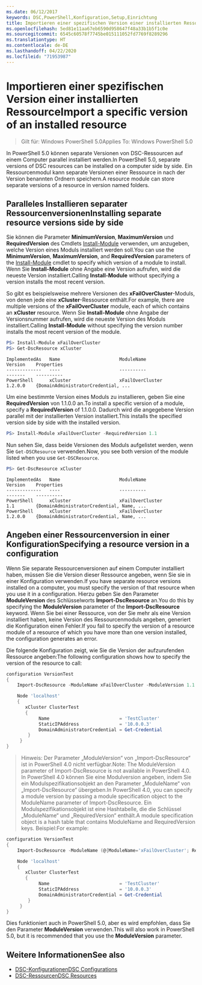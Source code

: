 ```yaml
---
ms.date: 06/12/2017
keywords: DSC,PowerShell,Konfiguration,Setup,Einrichtung
title: Importieren einer spezifischen Version einer installierten Ressource
ms.openlocfilehash: 5ed81e11aa67eb6590d958647f48a33b1b5f1c0e
ms.sourcegitcommit: 6545c60578f7745be015111052fd7769f8289296
ms.translationtype: HT
ms.contentlocale: de-DE
ms.lasthandoff: 04/22/2020
ms.locfileid: "71953987"
---
```

# <a name="import-a-specific-version-of-an-installed-resource"></a><span data-ttu-id="61e69-103">Importieren einer spezifischen Version einer installierten Ressource</span><span class="sxs-lookup"><span data-stu-id="61e69-103">Import a specific version of an installed resource</span></span>

> <span data-ttu-id="61e69-104">Gilt für: Windows PowerShell 5.0</span><span class="sxs-lookup"><span data-stu-id="61e69-104">Applies To: Windows PowerShell 5.0</span></span>

<span data-ttu-id="61e69-105">In PowerShell 5.0 können separate Versionen von DSC-Ressourcen auf einem Computer parallel installiert werden.</span><span class="sxs-lookup"><span data-stu-id="61e69-105">In PowerShell 5.0, separate versions of DSC resources can be installed on a computer side by side.</span></span> <span data-ttu-id="61e69-106">Ein Ressourcenmodul kann separate Versionen einer Ressource in nach der Version benannten Ordnern speichern.</span><span class="sxs-lookup"><span data-stu-id="61e69-106">A resource module can store separate versions of a resource in version named folders.</span></span>

## <a name="installing-separate-resource-versions-side-by-side"></a><span data-ttu-id="61e69-107">Paralleles Installieren separater Ressourcenversionen</span><span class="sxs-lookup"><span data-stu-id="61e69-107">Installing separate resource versions side by side</span></span>

<span data-ttu-id="61e69-108">Sie können die Parameter **MinimumVersion**, **MaximumVersion** und **RequiredVersion** des Cmdlets [Install-Module](/powershell/module/PowershellGet/Install-Module) verwenden, um anzugeben, welche Version eines Moduls installiert werden soll.</span><span class="sxs-lookup"><span data-stu-id="61e69-108">You can use the **MinimumVersion**, **MaximumVersion**, and **RequiredVersion** parameters of the [Install-Module](/powershell/module/PowershellGet/Install-Module) cmdlet to specify which version of a module to install.</span></span> <span data-ttu-id="61e69-109">Wenn Sie **Install-Module** ohne Angabe eine Version aufrufen, wird die neueste Version installiert.</span><span class="sxs-lookup"><span data-stu-id="61e69-109">Calling **Install-Module** without specifying a version installs the most recent version.</span></span>

<span data-ttu-id="61e69-110">So gibt es beispielsweise mehrere Versionen des **xFailOverCluster**-Moduls, von denen jede eine **xCluster**-Ressource enthält.</span><span class="sxs-lookup"><span data-stu-id="61e69-110">For example, there are multiple versions of the **xFailOverCluster** module, each of which contains an **xCluster** resource.</span></span> <span data-ttu-id="61e69-111">Wenn Sie **Install-Module** ohne Angabe der Versionsnummer aufrufen, wird die neueste Version des Moduls installiert.</span><span class="sxs-lookup"><span data-stu-id="61e69-111">Calling **Install-Module** without specifying the version number installs the most recent version of the module.</span></span>

```powershell
PS> Install-Module xFailOverCluster
PS> Get-DscResource xCluster
```

```output
ImplementedAs   Name                      ModuleName                     Version    Properties
-------------   ----                      ----------                     -------    ----------
PowerShell      xCluster                  xFailOverCluster               1.2.0.0    {DomainAdministratorCredential, ...
```

<span data-ttu-id="61e69-112">Um eine bestimmte Version eines Moduls zu installieren, geben Sie eine **RequiredVersion** von 1.1.0.0 an.</span><span class="sxs-lookup"><span data-stu-id="61e69-112">To install a specific version of a module, specify a **RequiredVersion** of 1.1.0.0.</span></span> <span data-ttu-id="61e69-113">Dadurch wird die angegebene Version parallel mit der installierten Version installiert.</span><span class="sxs-lookup"><span data-stu-id="61e69-113">This installs the specified version side by side with the installed version.</span></span>

```powershell
PS> Install-Module xFailOverCluster -RequiredVersion 1.1
```

<span data-ttu-id="61e69-114">Nun sehen Sie, dass beide Versionen des Moduls aufgelistet werden, wenn Sie `Get-DSCResource` verwenden.</span><span class="sxs-lookup"><span data-stu-id="61e69-114">Now, you see both version of the module listed when you use `Get-DSCResource`.</span></span>

```powershell
PS> Get-DscResource xCluster
```

```output
ImplementedAs   Name                      ModuleName                     Version    Properties
-------------   ----                      ----------                     -------    ----------
PowerShell      xCluster                  xFailOverCluster               1.1        {DomainAdministratorCredential, Name, ...
PowerShell      xCluster                  xFailOverCluster               1.2.0.0    {DomainAdministratorCredential, Name, ...
```

## <a name="specifying-a-resource-version-in-a-configuration"></a><span data-ttu-id="61e69-115">Angeben einer Ressourcenversion in einer Konfiguration</span><span class="sxs-lookup"><span data-stu-id="61e69-115">Specifying a resource version in a configuration</span></span>

<span data-ttu-id="61e69-116">Wenn Sie separate Ressourcenversionen auf einem Computer installiert haben, müssen Sie die Version dieser Ressource angeben, wenn Sie sie in einer Konfiguration verwenden.</span><span class="sxs-lookup"><span data-stu-id="61e69-116">If you have separate resource versions installed on a computer, you must specify the version of that resource when you use it in a configuration.</span></span> <span data-ttu-id="61e69-117">Hierzu geben Sie den Parameter **ModuleVersion** des Schlüsselworts **Import-DscResource** an.</span><span class="sxs-lookup"><span data-stu-id="61e69-117">You do this by specifying the **ModuleVersion** parameter of the **Import-DscResource** keyword.</span></span> <span data-ttu-id="61e69-118">Wenn Sie bei einer Ressource, von der Sie mehr als eine Version installiert haben, keine Version des Ressourcenmoduls angeben, generiert die Konfiguration einen Fehler.</span><span class="sxs-lookup"><span data-stu-id="61e69-118">If you fail to specify the version of a resource module of a resource of which you have more than one version installed, the configuration generates an error.</span></span>

<span data-ttu-id="61e69-119">Die folgende Konfiguration zeigt, wie Sie die Version der aufzurufenden Ressource angeben:</span><span class="sxs-lookup"><span data-stu-id="61e69-119">The following configuration shows how to specify the version of the resource to call:</span></span>

```powershell
configuration VersionTest
{
    Import-DscResource -ModuleName xFailOverCluster -ModuleVersion 1.1

    Node 'localhost'
    {
       xCluster ClusterTest
       {
            Name                          = 'TestCluster'
            StaticIPAddress               = '10.0.0.3'
            DomainAdministratorCredential = Get-Credential
        }
     }
}
```

><span data-ttu-id="61e69-120">Hinweis: Der Parameter „ModuleVersion“ von „Import-DscResource“ ist in PowerShell 4.0 nicht verfügbar.</span><span class="sxs-lookup"><span data-stu-id="61e69-120">Note: The ModuleVersion parameter of Import-DscResource is not available in PowerShell 4.0.</span></span> <span data-ttu-id="61e69-121">In PowerShell 4.0 können Sie eine Modulversion angeben, indem Sie ein Modulspezifikationsobjekt an den Parameter „ModuleName“ von „Import-DscResource“ übergeben.</span><span class="sxs-lookup"><span data-stu-id="61e69-121">In PowerShell 4.0, you can specify a module version by passing a module specification object to the ModuleName parameter of Import-DscResource.</span></span> <span data-ttu-id="61e69-122">Ein Modulspezifikationsobjekt ist eine Hashtabelle, die die Schlüssel „ModuleName“ und „RequiredVersion“ enthält.</span><span class="sxs-lookup"><span data-stu-id="61e69-122">A module specification object is a hash table that contains ModuleName and RequiredVersion  keys.</span></span> <span data-ttu-id="61e69-123">Beispiel:</span><span class="sxs-lookup"><span data-stu-id="61e69-123">For example:</span></span>

```powershell
configuration VersionTest
{
    Import-DscResource -ModuleName (@{ModuleName='xFailOverCluster'; RequiredVersion='1.1'} )

    Node 'localhost'
    {
       xCluster ClusterTest
       {
            Name                          = 'TestCluster'
            StaticIPAddress               = '10.0.0.3'
            DomainAdministratorCredential = Get-Credential
        }
     }
}
```

<span data-ttu-id="61e69-124">Dies funktioniert auch in PowerShell 5.0, aber es wird empfohlen, dass Sie den Parameter **ModuleVersion** verwenden.</span><span class="sxs-lookup"><span data-stu-id="61e69-124">This will also work in PowerShell 5.0, but it is recommended that you use the **ModuleVersion** parameter.</span></span>

## <a name="see-also"></a><span data-ttu-id="61e69-125">Weitere Informationen</span><span class="sxs-lookup"><span data-stu-id="61e69-125">See also</span></span>

- [<span data-ttu-id="61e69-126">DSC-Konfigurationen</span><span class="sxs-lookup"><span data-stu-id="61e69-126">DSC Configurations</span></span>](configurations.md)
- [<span data-ttu-id="61e69-127">DSC-Ressourcen</span><span class="sxs-lookup"><span data-stu-id="61e69-127">DSC Resources</span></span>](../resources/resources.md)
